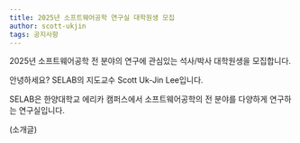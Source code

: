 ```yaml
---
title: 2025년 소프트웨어공학 연구실 대학원생 모집
author: scott-ukjin
tags: 공지사항
---
```


2025년 소프트웨어공학 전 분야의 연구에 관심있는 석사/박사 대학원생을 모집합니다.

안녕하세요? SELAB의 지도교수 Scott Uk-Jin Lee입니다.

SELAB은 한양대학교 에리카 캠퍼스에서 소프트웨어공학의 전 분야를 다양하게 연구하는 연구실입니다.

(소개글)



